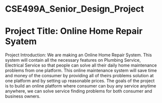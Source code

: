 # CSE499A_Senior_Design_Project
# Project Title: Online Home Repair Syatem
Project Introduction:
We are making an Online Home Repair System. 
This system will contain all the necessary features on Plumbing Service, Electrical Service so that people can solve all their daily home maintenance problems from one platform. 
This online maintenance system will save time and money of the consumer by providing all of theirs problems solution at one platform and by setting up reasonable prices. 
The goals of the project is to build an online platform where consumer can buy any service anytime anywhere, we can solve service finding problems for both consumer and business owners. 

